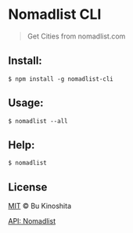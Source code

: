 # Nomadlist CLI
> Get Cities from nomadlist.com

## Install:
```
$ npm install -g nomadlist-cli
```

## Usage:
```
$ nomadlist --all
```

## Help:
```
$ nomadlist
```

## License
[MIT](https://raw.githubusercontent.com/BuKinoshita/nomadlist-cli/master/LICENSE) &copy; Bu Kinoshita

[API: Nomadlist](https://nomadlist.com)

